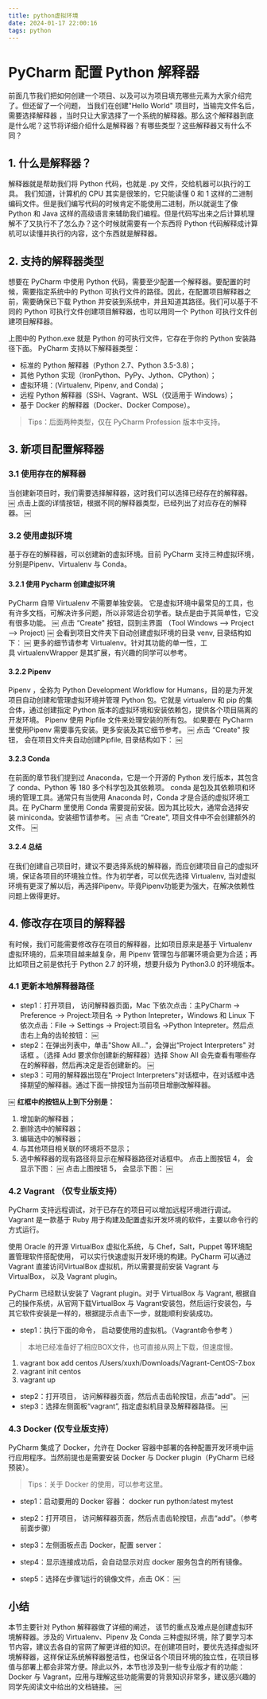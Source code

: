 ```yaml
---
title: python虚拟环境
date: 2024-01-17 22:00:16
tags: python
---
```

# PyCharm 配置 Python 解释器

 前面几节我们把如何创建一个项目、以及可以为项目填充哪些元素为大家介绍完了。但还留了一个问题， 当我们在创建"Hello World" 项目时，当输完文件名后，需要选择解释器 ，当时只让大家选择了一个系统的解释器。那么这个解释器到底是什么呢？这节将详细介绍什么是解释器？有哪些类型？这些解释器又有什么不同？
## 1. 什么是解释器？
 解释器就是帮助我们将 Python 代码，也就是 .py 文件，交给机器可以执行的工具。
我们知道，计算机的 CPU 其实是很笨的，它只能读懂 0 和 1 这样的二进制编码文件。但是我们编写代码的时候肯定不能使用二进制，所以就诞生了像 Python 和 Java 这样的高级语言来辅助我们编程。但是代码写出来之后计算机理解不了又执行不了怎么办？这个时候就需要有一个东西将 Python 代码解释成计算机可以读懂并执行的内容，这个东西就是解释器。
## 2. 支持的解释器类型
 想要在 PyCharm 中使用 Python 代码，需要至少配置一个解释器。要配置的时候，需要指定系统中的 Python 可执行文件的路径。因此，在配置项目解释器之前，需要确保已下载 Python 并安装到系统中，并且知道其路径。我们可以基于不同的 Python 可执行文件创建项目解释器，也可以用同一个 Python 可执行文件创建项目解释器。
 
上图中的 Python.exe 就是 Python 的可执行文件，它存在于你的 Python 安装路径下面。
PyCharm 支持以下解释器类型：
* 标准的 Python 解释器（Python 2.7、Python 3.5-3.8)；
* 其他 Python 实现（IronPython、PyPy、Jython、CPython）；
* 虚拟环境：(Virtualenv, Pipenv, and Conda)；
* 远程 Python 解释器（SSH、Vagrant、WSL（仅适用于 Windows）；
* 基于 Docker 的解释器（Docker、Docker Compose）。

> Tips：后面两种类型，仅在 PyCharm Profession 版本中支持。

## 3. 新项目配置解释器
### 3.1 使用存在的解释器
当创建新项目时，我们需要选择解释器，这时我们可以选择已经存在的解释器。
￼
点击上面的详情按钮，根据不同的解释器类型，已经列出了对应存在的解释器。
￼
### 3.2 使用虚拟环境
基于存在的解释器，可以创建新的虚拟环境。目前 PyCharm 支持三种虚拟环境，分别是Pipenv、Virtualenv 与 Conda。
#### 3.2.1 使用 Pycharm 创建虚拟环境
PyCharm 自带 Virtualenv 不需要单独安装。 它是虚拟环境中最常见的工具，也有许多文档，可解决许多问题，所以非常适合初学者。缺点是由于其简单性，它没有很多功能。
￼
点击 “Create" 按钮，回到主界面 （Tool Windows --> Project --> Project)
￼
会看到项目文件夹下自动创建虚拟环境的目录 venv, 目录结构如下：
￼
更多的细节请参考 Virtualenv。针对其功能的单一性，工具 virtualenvWrapper 是其扩展，有兴趣的同学可以参考。
#### 3.2.2 Pipenv
Pipenv ，全称为 Python Development Workflow for Humans，目的是为开发项目自动创建和管理虚拟环境并管理 Python 包。它就是 virtualenv 和 pip 的集合体，通过创建指定 Python 版本的虚拟环境和安装依赖包，提供各个项目隔离的开发环境。
Pipenv 使用 Pipfile 文件来处理安装的所有包。 如果要在 PyCharm 里使用Pipenv 需要事先安装。更多安装及其它细节参考。
￼
点击 “Create" 按钮， 会在项目文件夹自动创建Pipfile, 目录结构如下：
￼
#### 3.2.3 Conda
在前面的章节我们提到过 Anaconda，它是一个开源的 Python 发行版本，其包含了 conda、Python 等 180 多个科学包及其依赖项。 conda 是包及其依赖项和环境的管理工具。通常只有当使用 Anaconda 时，Conda 才是合适的虚拟环境工具。在 PyCharm 里使用 Conda 需要提前安装。因为其比较大，通常会选择安装 miniconda。安装细节请参考。
￼
点击 “Create", 项目文件中不会创建额外的文件。
￼
#### 3.2.4 总结
在我们创建自己项目时，建议不要选择系统的解释器，而应创建项目自己的虚拟环境，保证各项目的环境独立性。作为初学者，可以优先选择 Virtualenv, 当对虚拟环境有更深了解以后，再选择Pipenv。毕竟Pipenv功能更为强大，在解决依赖性问题上做得更好。
## 4. 修改存在项目的解释器
有时候，我们可能需要修改存在项目的解释器，比如项目原来是基于 Virtualenv 虚拟环境的，后来项目越来越复杂，用 Pipenv 管理包与部署环境会更为合适；再比如项目之前是依托于 Python 2.7 的环境，想要升级为 Python3.0 的环境版本。
### 4.1 更新本地解释器路径
* step1：打开项目， 访问解释器页面，Mac 下依次点击：主PyCharm -> Preference -> Project:项目名 -> Python Intepreter，Windows 和 Linux 下依次点击：File -> Settings -> Project:项目名 ->Python Intepreter。然后点击右上角的齿轮按钮：
￼
* step2：在弹出列表中，单击"Show All…"，会弹出“Project Interpreters" 对话框 。（选择 Add 要求你创建新的解释器）选择 Show All 会先查看有哪些存在的解释器，然后再决定是否创建新的。
￼
* step3：可用的解释器出现在"Project Interpreters"对话框中，在对话框中选择期望的解释器。通过下面一排按钮为当前项目增删改解释器。

￼
**红框中的按钮从上到下分别是：**

1. 增加新的解释器；
2. 删除选中的解释器；
3. 编辑选中的解释器；
4. 与其他项目相关联的环境将不显示；
5. 选中解释器的现有路径将显示在解释器路径对话框中。
点击上图按钮 4， 会显示下图：
￼
点击上图按钮 5， 会显示下图：
￼
### 4.2 Vagrant （仅专业版支持）
PyCharm 支持远程调试，对于已存在的项目可以增加远程环境进行调试。Vagrant 是一款基于 Ruby 用于构建及配置虚拟开发环境的软件，主要以命令行的方式运行。

使用 Oracle 的开源 VirtualBox 虚拟化系统，与 Chef，Salt，Puppet 等环境配置管理软件搭配使用， 可以实行快速虚拟开发环境的构建。PyCharm 可以通过 Vagrant 直接访问VirtualBox 虚拟机，所以需要提前安装 Vagrant 与 VirtualBox， 以及 Vagrant plugin。

PyCharm 已经默认安装了 Vagrant plugin。对于 VirtualBox 与 Vagrant, 根据自己的操作系统，从官网下载VirtualBox 与 Vagrant安装包，然后运行安装包，与其它软件安装是一样的，根据提示点击下一步，就能顺利安装成功。

* step1：执行下面的命令， 启动要使用的虚拟机。（Vagrant命令参考 ）
 > 本地已经准备好了相应BOX文件，也可直接从网上下载，但速度慢。
 1. vagrant box add centos /Users/xuxh/Downloads/Vagrant-CentOS-7.box
 2. vagrant init centos
 3. vagrant up

* step2：打开项目， 访问解释器页面，然后点击齿轮按钮，点击“add"。
￼
* step3：选择左侧面板“vagrant”, 指定虚拟机目录及解释器路径。
￼
### 4.3 Docker (仅专业版支持）
PyCharm 集成了 Docker，允许在 Docker 容器中部署的各种配置开发环境中运行应用程序。当然前提也是需要安装 Docker 与 Docker plugin（PyCharm 已经预装）。
> Tips：关于 Docker 的使用，可以参考这里。

* step1：启动要用的 Docker 容器：
docker run python:latest mytest

* step2：打开项目， 访问解释器页面，然后点击齿轮按钮，点击“add"。（参考前面步骤）
  
* step3：左侧面板点击 Docker，配置 server：

* step4：显示连接成功后，会自动显示对应 docker 服务包含的所有镜像。
* step5：选择在步骤1运行的镜像文件，点击 OK：
￼
## 小结
本节主要针对 Python 解释器做了详细的阐述， 该节的重点及难点是创建虚拟环境解释器。涉及的 Virtualenv、Pipenv 及 Conda 三种虚拟环境，除了要学习本节内容，建议去各自的官网了解更详细的知识。在创建项目时，要优先选择虚拟环境解释器，这样保证系统解释器整洁性，也保证各个项目环境的独立性，在项目移值与部署上都会非常方便。除此以外，本节也涉及到一些专业版才有的功能：Docker 与 Vagrant，应用与理解这些功能需要的背景知识非常多，建议感兴趣的同学先阅读文中给出的文档链接。
￼